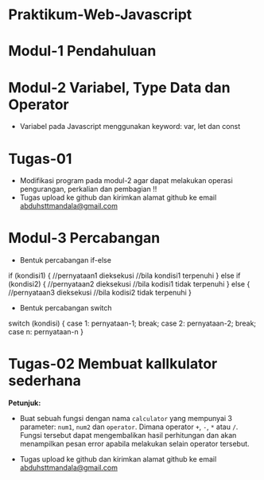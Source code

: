 # Praktikum-Web-Javascript
# Modul-1 Pendahuluan
# Modul-2 Variabel, Type Data dan Operator 

- Variabel pada Javascript menggunakan keyword: var, let dan const

# Tugas-01

- Modifikasi program pada modul-2 agar dapat melakukan operasi pengurangan, perkalian dan pembagian !!
- Tugas upload ke github dan kirimkan alamat github ke email abduhsttmandala@gmail.com

# Modul-3 Percabangan

- Bentuk percabangan if-else

if (kondisi1)
{
    //pernyataan1 dieksekusi
    //bila kondisi1 terpenuhi
}
else if (kondisi2)
{
    //pernyataan2 dieksekusi
    //bila kodisi1 tidak terpenuhi
}
else
{
    //pernyataan3 dieksekusi
    //bila kodisi2 tidak terpenuhi
}

- Bentuk percabangan switch

switch (kondisi)
{
    case 1:
        pernyataan-1;
        break;
    case 2:
        pernyataan-2;
        break;
    case n:
        pernyataan-n
}

# Tugas-02 Membuat kallkulator sederhana

**Petunjuk:**

- Buat sebuah fungsi dengan nama `calculator` yang mempunyai 3 parameter: `num1`, `num2` dan    `operator`. Dimana operator `+`, `-`, `*` atau `/`. Fungsi tersebut dapat mengembalikan hasil   perhitungan dan akan menampilkan pesan error apabila melakukan selain operator tersebut.

- Tugas upload ke github dan kirimkan alamat github ke email abduhsttmandala@gmail.com


